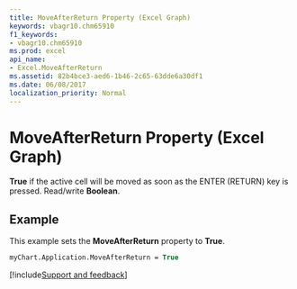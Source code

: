 ```yaml
---
title: MoveAfterReturn Property (Excel Graph)
keywords: vbagr10.chm65910
f1_keywords:
- vbagr10.chm65910
ms.prod: excel
api_name:
- Excel.MoveAfterReturn
ms.assetid: 82b4bce3-aed6-1b46-2c65-63dde6a30df1
ms.date: 06/08/2017
localization_priority: Normal
---
```



# MoveAfterReturn Property (Excel Graph)

 **True** if the active cell will be moved as soon as the ENTER (RETURN) key is pressed. Read/write **Boolean**.


## Example

This example sets the  **MoveAfterReturn** property to **True**.


```vb
myChart.Application.MoveAfterReturn = True
```

[!include[Support and feedback](~/includes/feedback-boilerplate.md)]
